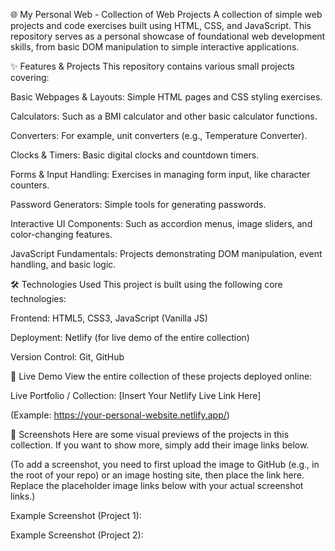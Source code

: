🌐 My Personal Web - Collection of Web Projects
A collection of simple web projects and code exercises built using HTML, CSS, and JavaScript. This repository serves as a personal showcase of foundational web development skills, from basic DOM manipulation to simple interactive applications.

✨ Features & Projects
This repository contains various small projects covering:

Basic Webpages & Layouts: Simple HTML pages and CSS styling exercises.

Calculators: Such as a BMI calculator and other basic calculator functions.

Converters: For example, unit converters (e.g., Temperature Converter).

Clocks & Timers: Basic digital clocks and countdown timers.

Forms & Input Handling: Exercises in managing form input, like character counters.

Password Generators: Simple tools for generating passwords.

Interactive UI Components: Such as accordion menus, image sliders, and color-changing features.

JavaScript Fundamentals: Projects demonstrating DOM manipulation, event handling, and basic logic.

🛠 Technologies Used
This project is built using the following core technologies:

Frontend: HTML5, CSS3, JavaScript (Vanilla JS)

Deployment: Netlify (for live demo of the entire collection)

Version Control: Git, GitHub

🚀 Live Demo
View the entire collection of these projects deployed online:

Live Portfolio / Collection: [Insert Your Netlify Live Link Here]

(Example: https://your-personal-website.netlify.app/)

📸 Screenshots
Here are some visual previews of the projects in this collection. If you want to show more, simply add their image links below.

(To add a screenshot, you need to first upload the image to GitHub (e.g., in the root of your repo) or an image hosting site, then place the link here. Replace the placeholder image links below with your actual screenshot links.)

Example Screenshot (Project 1):

Example Screenshot (Project 2):
